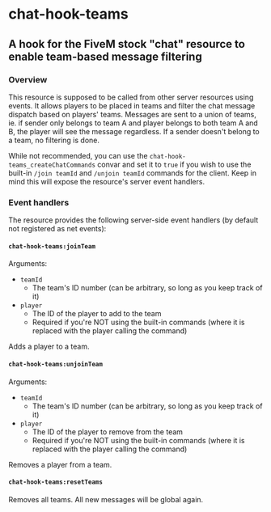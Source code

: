 # chat-hook-teams
## A hook for the FiveM stock "chat" resource to enable team-based message filtering
### Overview
This resource is supposed to be called from other server resources using events. It allows players to be placed in teams and filter the chat message dispatch based on players' teams. Messages are sent to a union of teams, ie. if sender only belongs to team A and player belongs to both team A and B, the player will see the message regardless. If a sender doesn't belong to a team, no filtering is done.

While not recommended, you can use the `chat-hook-teams_createChatCommands` convar and set it to `true` if you wish to use the built-in `/join teamId` and `/unjoin teamId` commands for the client. Keep in mind this will expose the resource's server event handlers.

### Event handlers
The resource provides the following server-side event handlers (by default not registered as net events):

#### `chat-hook-teams:joinTeam`
Arguments: 
- `teamId`
  - The team's ID number (can be arbitrary, so long as you keep track of it)
- `player`
  - The ID of the player to add to the team
  - Required if you're NOT using the built-in commands (where it is replaced with the player calling the command)

Adds a player to a team.

#### `chat-hook-teams:unjoinTeam`
Arguments: 
- `teamId`
  - The team's ID number (can be arbitrary, so long as you keep track of it)
- `player`
  - The ID of the player to remove from the team
  - Required if you're NOT using the built-in commands (where it is replaced with the player calling the command)

Removes a player from a team.

#### `chat-hook-teams:resetTeams`
Removes all teams. All new messages will be global again.
